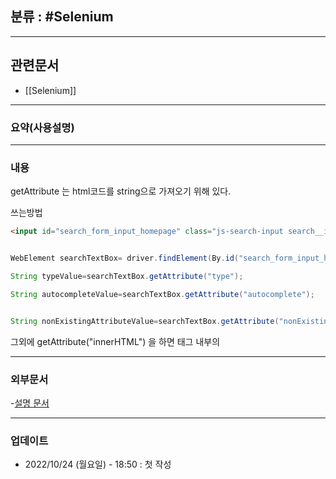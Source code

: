 ## 분류 : #Selenium 

---
## 관련문서
- [[Selenium]]

----
### 요약(사용설명)

---
### 내용
getAttribute 는 html코드를 string으로 가져오기 위해 있다.

쓰는방법
```HTML
<input id="search_form_input_homepage" class="js-search-input search__input--adv" type="text" autocomplete="off" name="q" tabindex="1" value="" autocapitalize="off" autocorrect="off">
```
```Java

WebElement searchTextBox= driver.findElement(By.id("search_form_input_homepage"));

String typeValue=searchTextBox.getAttribute("type");

String autocompleteValue=searchTextBox.getAttribute("autocomplete");


String nonExistingAttributeValue=searchTextBox.getAttribute("nonExistingAttribute");

```

그외에 getAttribute("innerHTML")
을 하면 태그 내부의 

----
### 외부문서
-[설명 문서](https://www.browserstack.com/guide/getattribute-method-in-selenium)

----
### 업데이트
-  2022/10/24 (월요일) - 18:50 : 첫 작성
